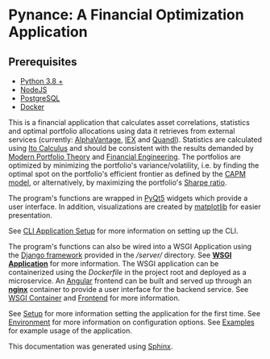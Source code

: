 # Pynance: A Financial Optimization Application

## Prerequisites
- [Python 3.8 +](https://www.python.org/downloads/) <br>
- [NodeJS](https://nodejs.org/en/download/)<br>
- [PostgreSQL](https://www.postgresql.org/download/)<br>
- [Docker](https://www.docker.com/products/docker-desktop)<br>

This is a financial application that calculates asset correlations, statistics and optimal portfolio allocations using data it retrieves from external services (currently: [AlphaVantage](https://www.alphavantage.co), [IEX](https://iexcloud.io/) and [Quandl](https://www.quandl.com/)). Statistics are calculated using [Ito Calculus](https://en.wikipedia.org/wiki/It%C3%B4_calculus) and should be consistent with the results demanded by [Modern Portfolio Theory](https://en.wikipedia.org/wiki/Modern_portfolio_theory) and [Financial Engineering](https://en.wikipedia.org/wiki/Black%E2%80%93Scholes_equation). The portfolios are optimized by minimizing the portfolio's variance/volatility, i.e. by finding the optimal spot on the portfolio's efficient frontier as defined by the [CAPM model](https://en.wikipedia.org/wiki/Capital_asset_pricing_model), or alternatively, by maximizing the portfolio's [Sharpe ratio](https://en.wikipedia.org/wiki/Sharpe_ratio).

The program's functions are wrapped in [PyQt5](https://doc.qt.io/qtforpython/index.html) widgets which provide a user interface. In addition, visualizations are created by [matplotlib](https://matplotlib.org/3.3.3/contents.html) for easier presentation.

See [CLI Application Setup](cli-application/SETUP.md) for more information on setting up the CLI.

The program's functions can also be wired into a WSGI Application using the [Django framework](https://docs.djangoproject.com/en/3.1/) provided in the <i>/server/</i> directory. See <b>[WSGI Application](wsgi-application/SERVER.md)</b> for more information. The WSGI application can be containerized using the <i>Dockerfile</i> in the project root and deployed as a microservice. An [Angular](https://angular.io/docs) frontend can be built and served up through an <b>[nginx](https://nginx.org/en/docs/)</b> container to provide a user interface for the backend service. See [WSGI Container](wsgi-application/CONTAINER.md) and [Frontend](wsgi-application/FRONTEND.md) for more information.

See [Setup](main/SETUP.md) for more information setting the application for the first time. See [Environment](main/configuration/ENVIRONMENT.md) for more information on configuration options. See [Examples](main/EXAMPLES.md) for example usage of the application.

This documentation was generated using [Sphinx](https://www.sphinx-doc.org/en/master/).
